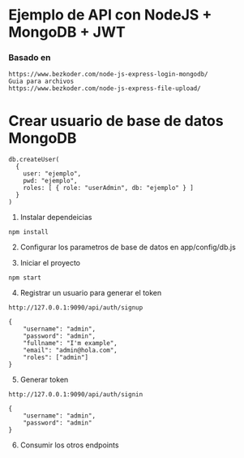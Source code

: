 # Ejemplo de API con NodeJS + MongoDB + JWT

### Basado en

```
https://www.bezkoder.com/node-js-express-login-mongodb/
Guia para archivos
https://www.bezkoder.com/node-js-express-file-upload/
```

# Crear usuario de base de datos MongoDB

```
db.createUser(
  {
    user: "ejemplo",
    pwd: "ejemplo",
    roles: [ { role: "userAdmin", db: "ejemplo" } ]
  }
)
```

1. Instalar dependeicias

```
npm install
```

2. Configurar los parametros de base de datos en app/config/db.js

3. Iniciar el proyecto

```
npm start
```

4. Registrar un usuario para generar el token

```
http://127.0.0.1:9090/api/auth/signup

{
    "username": "admin",
    "password": "admin",
    "fullname": "I'm example",
    "email": "admin@hola.com",
    "roles": ["admin"]
}
```

5. Generar token

```
http://127.0.0.1:9090/api/auth/signin

{
    "username": "admin",
    "password": "admin"
}
```

6. Consumir los otros endpoints